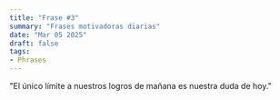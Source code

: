 ```yaml
---
title: "Frase #3"
summary: "Frases motivadoras diarias"
date: "Mar 05 2025"
draft: false
tags:
- Phrases
---
```


"El único límite a nuestros logros de mañana es nuestra duda de hoy."
